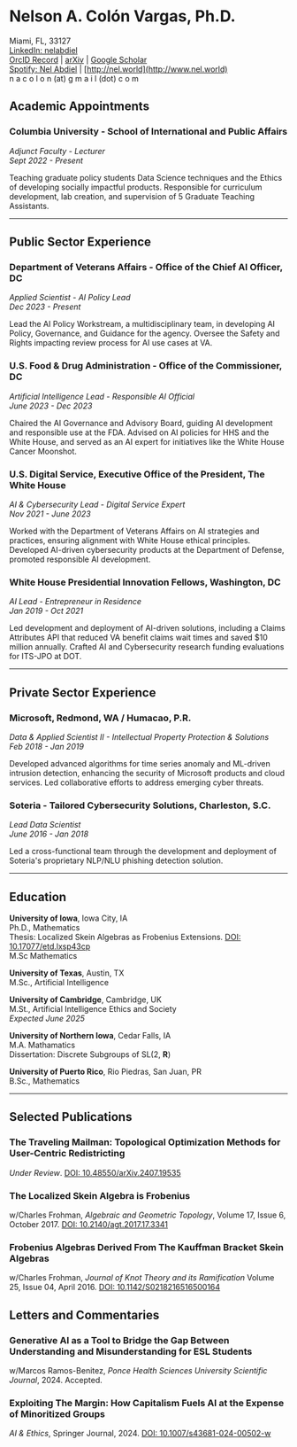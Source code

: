 # Nelson A. Colón Vargas, Ph.D.

Miami, FL, 33127   
[LinkedIn: nelabdiel](https://www.linkedin.com/in/nelabdiel/)  
[OrcID Record](https://orcid.org/0009-0009-9038-7328) | [arXiv](https://arxiv.org/a/colonvargas_n_1.html) | [Google Scholar](https://scholar.google.com/citations?user=tz58e2QAAAAJ)  
[Spotify: Nel Abdiel](https://open.spotify.com/artist/73T51R2Kids9OM2jf3TxPG) | [http://nel.world](http://www.nel.world)  
n a c o l o n (at) g m a i l (dot) c o m  



## Academic Appointments



### Columbia University - School of International and Public Affairs
*Adjunct Faculty - Lecturer*  
*Sept 2022 - Present*

Teaching graduate policy students Data Science techniques and the Ethics of developing socially impactful products. Responsible for curriculum development, lab creation, and supervision of 5 Graduate Teaching Assistants.

<hr>

## Public Sector Experience



### Department of Veterans Affairs - Office of the Chief AI Officer, DC
*Applied Scientist - AI Policy Lead*  
*Dec 2023 - Present*

Lead the AI Policy Workstream, a multidisciplinary team, in developing AI Policy, Governance, and Guidance for the agency. Oversee the Safety and Rights impacting review process for AI use cases at VA.


### U.S. Food & Drug Administration - Office of the Commissioner, DC
*Artificial Intelligence Lead - Responsible AI Official*  
*June 2023 - Dec 2023*

Chaired the AI Governance and Advisory Board, guiding AI development and responsible use at the FDA. Advised on AI policies for HHS and the White House, and served as an AI expert for initiatives like the White House Cancer Moonshot.



### U.S. Digital Service, Executive Office of the President, The White House
*AI & Cybersecurity Lead - Digital Service Expert*  
*Nov 2021 - June 2023*

Worked with the Department of Veterans Affairs on AI strategies and practices, ensuring alignment with White House ethical principles. Developed AI-driven cybersecurity products at the Department of Defense, promoted responsible AI development.


### White House Presidential Innovation Fellows, Washington, DC
*AI Lead - Entrepreneur in Residence*  
*Jan 2019 - Oct 2021*

Led development and deployment of AI-driven solutions, including a Claims Attributes API that reduced VA benefit claims wait times and saved $10 million annually. Crafted AI and Cybersecurity research funding evaluations for ITS-JPO at DOT.

<hr>

## Private Sector Experience


### Microsoft, Redmond, WA / Humacao, P.R.
*Data & Applied Scientist II - Intellectual Property Protection & Solutions*  
*Feb 2018 - Jan 2019*

Developed advanced algorithms for time series anomaly and ML-driven intrusion detection, enhancing the security of Microsoft products and cloud services. Led collaborative efforts to address emerging cyber threats.


### Soteria - Tailored Cybersecurity Solutions, Charleston, S.C.
*Lead Data Scientist*  
*June 2016 - Jan 2018*

Led a cross-functional team through the development and deployment of Soteria's proprietary NLP/NLU phishing detection solution.

<hr>

## Education


**University of Iowa**, Iowa City, IA  
Ph.D., Mathematics  
Thesis: Localized Skein Algebras as Frobenius Extensions. [DOI: 10.17077/etd.lxsp43cp](https://doi.org/10.17077/etd.lxsp43cp)  
M.Sc Mathematics

**University of Texas**, Austin, TX  
M.Sc., Artificial Intelligence  

**University of Cambridge**, Cambridge, UK  
M.St., Artificial Intelligence Ethics and Society  
*Expected June 2025*

**University of Northern Iowa**, Cedar Falls, IA  
M.A. Mathamatics  
Dissertation: Discrete Subgroups of SL(2, **R**)  

**University of Puerto Rico**, Rio Piedras, San Juan, PR  
B.Sc., Mathematics  

<hr>

## Selected Publications


### The Traveling Mailman: Topological Optimization Methods for User-Centric Redistricting
*Under Review*. [DOI: 10.48550/arXiv.2407.19535](https://arxiv.org/abs/2407.19535)

### The Localized Skein Algebra is Frobenius
w/Charles Frohman, *Algebraic and Geometric Topology*, Volume 17, Issue 6, October 2017. [DOI: 10.2140/agt.2017.17.3341](https://doi.org/10.2140/agt.2017.17.3341)

### Frobenius Algebras Derived From The Kauffman Bracket Skein Algebras
w/Charles Frohman, *Journal of Knot Theory and its Ramification* Volume 25, Issue 04, April 2016. [DOI: 10.1142/S0218216516500164](https://doi.org/10.1142/S0218216516500164)


## Letters and Commentaries


### Generative AI as a Tool to Bridge the Gap Between Understanding and Misunderstanding for ESL Students
w/Marcos Ramos-Benitez, *Ponce Health Sciences University Scientific Journal*, 2024. Accepted.

### Exploiting The Margin: How Capitalism Fuels AI at the Expense of Minoritized Groups
*AI & Ethics*, Springer Journal, 2024. [DOI: 10.1007/s43681-024-00502-w](https://link.springer.com/content/pdf/10.1007/s43681-024-00502-w)



